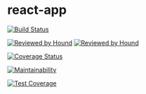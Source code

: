 # react-app
[![Build Status](https://travis-ci.com/niyoceles/react-app.svg?branch=develop)](https://travis-ci.com/niyoceles/react-app)

[![Reviewed by Hound](https://img.shields.io/badge/Reviewed_by-Hound-8E64B0.svg)](https://houndci.com)
[![Reviewed by Hound](https://img.shields.io/github/issues/niyoceles/react-app.svg?style=flat-square)](https://houndci.com)

[![Coverage Status](https://coveralls.io/repos/github/niyoceles/react-app/badge.svg)](https://coveralls.io/github/niyoceles/react-app)

[![Maintainability](https://api.codeclimate.com/v1/badges/9b9fa2f002a5dd1673c7/maintainability)](https://codeclimate.com/github/niyoceles/react-app/maintainability)

[![Test Coverage](https://api.codeclimate.com/v1/badges/9b9fa2f002a5dd1673c7/test_coverage)](https://codeclimate.com/github/niyoceles/react-app/test_coverage)